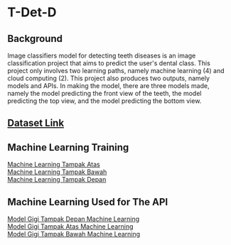 # T-Det-D

## Background
Image classifiers model for detecting teeth diseases is an image classification project that aims to predict the user's dental class. This project only involves two learning paths, namely machine learning (4) and cloud computing (2). This project also produces two outputs, namely models and APIs. In making the model, there are three models made, namely the model predicting the front view of the teeth, the model predicting the top view, and the model predicting the bottom view. 


## [Dataset Link](https://drive.google.com/drive/folders/15KLob0oA4717AhQ22TKKs3TgZjWuZKL1)

## Machine Learning Training
[Machine Learning Tampak Atas](https://github.com/TGevinT/C241-IC02/tree/main/machine_learning/Model%20Gigi%20Tampak%20Atas)<br>
[Machine Learning Tampak Bawah](https://github.com/TGevinT/C241-IC02/tree/main/machine_learning/Model%20Gigi%20Tampak%20Bawah)<br>
[Machine Learning Tampak Depan](https://github.com/TGevinT/C241-IC02/tree/main/machine_learning/Model%20Gigi%20Tampak%20Depan)

## Machine Learning Used for The API
[Model Gigi Tampak Depan Machine Learning](https://github.com/TGevinT/C241-IC02/blob/main/machine_learning/Model%20Gigi%20Tampak%20Depan/yolov8s.ipynb)<br>
[Model Gigi Tampak Atas Machine Learning](https://github.com/TGevinT/C241-IC02/tree/CN/machine_learning/Model%20Gigi%20Tampak%20Atas/Yolo%20V8n%20Acc%2098)<br>
[Model Gigi Tampak Bawah Machine Learning](https://github.com/TGevinT/C241-IC02/tree/CN/machine_learning/Model%20Gigi%20Tampak%20Bawah/yolov8n640)









